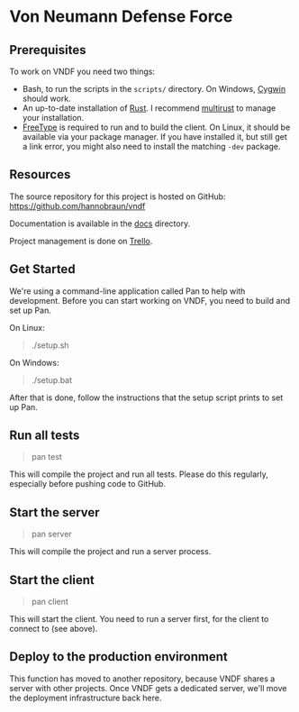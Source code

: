 # Von Neumann Defense Force

## Prerequisites

To work on VNDF you need two things:
- Bash, to run the scripts in the `scripts/` directory. On Windows,
  [Cygwin](https://www.cygwin.com/) should work.
- An up-to-date installation of [Rust](https://www.rust-lang.org/). I recommend
  [multirust](https://github.com/brson/multirust) to manage your installation.
- [FreeType](http://www.freetype.org/) is required to run and to build the
  client. On Linux, it should be available via your package manager. If you have
  installed it, but still get a link error, you might also need to install the
  matching `-dev` package.


## Resources

The source repository for this project is hosted on GitHub:
https://github.com/hannobraun/vndf

Documentation is available in the
[docs](https://github.com/hannobraun/vndf/tree/master/docs/) directory.

Project management is done on
[Trello](https://trello.com/b/WdwuT2Fx/von-neumann-defense-force).


## Get Started

We're using a command-line application called Pan to help with development.
Before you can start working on VNDF, you need to build and set up Pan.

On Linux:

> ./setup.sh

On Windows:

> ./setup.bat

After that is done, follow the instructions that the setup script prints to set
up Pan.


## Run all tests

> pan test

This will compile the project and run all tests. Please do this regularly,
especially before pushing code to GitHub.


## Start the server

> pan server

This will compile the project and run a server process.


## Start the client

> pan client

This will start the client. You need to run a server first, for the client to
connect to (see above).


## Deploy to the production environment

This function has moved to another repository, because VNDF shares a server with
other projects. Once VNDF gets a dedicated server, we'll move the deployment
infrastructure back here.
